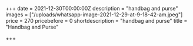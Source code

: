 +++
date = 2021-12-30T00:00:00Z
description = "handbag and purse"
images = ["/uploads/whatsapp-image-2021-12-29-at-9-18-42-am.jpeg"]
price = 270
pricebefore = 0
shortdescription = "handbag and purse"
title = "Handbag and Purse"

+++
